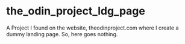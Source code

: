 # the_odin_project_ldg_page
A Project I found on the website, theodinproject.com where I create a dummy landing page. So, here goes nothing.
